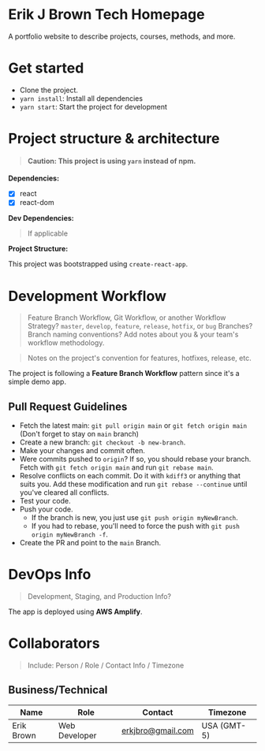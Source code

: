 # Erik J Brown Tech Homepage

A portfolio website to describe projects, courses, methods, and more.

# Get started
 - Clone the project.
 - `yarn install`: Install all dependencies
 - `yarn start`: Start the project for development

# Project structure & architecture
> #### Caution: This project is using `yarn` instead of npm.

 **Dependencies:**

  - [x] react
  - [x] react-dom

  **Dev Dependencies:**

  > If applicable

 **Project Structure:**

This project was bootstrapped using `create-react-app`.

# Development Workflow
> Feature Branch Workflow, Git Workflow, or another Workflow Strategy? `master`, `develop`, `feature`, `release`, `hotfix`, or `bug` Branches? Branch naming conventions? Add notes about you & your team's workflow methodology.

> Notes on the project's convention for features, hotfixes, release, etc.

The project is following a **Feature Branch Workflow** pattern since it's a simple demo app.

## Pull Request Guidelines
   * Fetch the latest main: `git pull origin main` or `git fetch origin main` (Don't forget to stay on `main` branch)
   * Create a new branch: `git checkout -b new-branch`.
   * Make your changes and commit often.
   * Were commits pushed to `origin`? If so, you should rebase your branch. Fetch with `git fetch origin main` and run
   `git rebase main`.
   * Resolve conflicts on each commit. Do it with `kdiff3` or anything that suits you. Add these modification and run `git rebase --continue` until you've cleared all conflicts.
   * Test your code.
   * Push your code.
      - If the branch is new, you just use `git push origin myNewBranch`.
      - If you had to rebase, you'll need to force the push with `git push origin myNewBranch -f`.
   * Create the PR and point to the `main` Branch.

# DevOps Info
> Development, Staging, and Production Info?

The app is deployed using **AWS Amplify**.

# Collaborators
> Include: Person / Role / Contact Info / Timezone

## Business/Technical

  | Name | Role | Contact | Timezone |
  | --- | --- | --- | --- |
  | Erik Brown | Web Developer | erkjbro@gmail.com | USA (GMT-5) |
